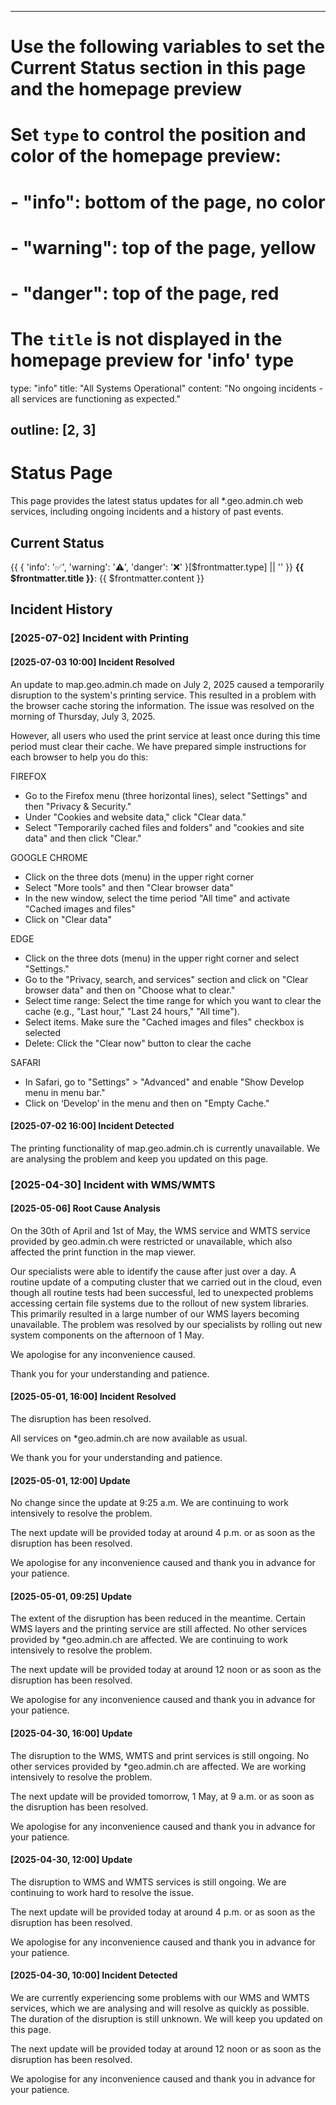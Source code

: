   ---
# Use the following variables to set the Current Status section in this page and the homepage preview
# Set `type` to control the position and color of the homepage preview:
#   - "info": bottom of the page, no color
#   - "warning": top of the page, yellow
#   - "danger": top of the page, red
# The `title` is not displayed in the homepage preview for 'info' type
type: "info"
title: "All Systems Operational"
content: "No ongoing incidents - all services are functioning as expected."

outline: [2, 3]
---

# Status Page

This page provides the latest status updates for all *.geo.admin.ch web services, including ongoing incidents and a history of past events.

## Current Status

{{
  {
    'info': '✅',
    'warning': '⚠️',
    'danger': '❌'
  }[$frontmatter.type] || ''
}} **{{ $frontmatter.title }}**: {{ $frontmatter.content }}

## Incident History

### [2025-07-02] Incident with Printing

#### [2025-07-03 10:00] Incident Resolved

An update to map.geo.admin.ch made on July 2, 2025 caused a temporarily disruption to the system's printing service.
This resulted in a problem with the browser cache storing the information.
The issue was resolved on the morning of Thursday, July 3, 2025.

However, all users who used the print service at least once during this time period must clear their cache.
We have prepared simple instructions for each browser to help you do this:

FIREFOX

- Go to the Firefox menu (three horizontal lines), select "Settings" and then "Privacy & Security."
- Under "Cookies and website data," click "Clear data."
- Select "Temporarily cached files and folders" and "cookies and site data" and then click "Clear."

GOOGLE CHROME

- Click on the three dots (menu) in the upper right corner
- Select "More tools" and then "Clear browser data"
- In the new window, select the time period "All time" and activate "Cached images and files"
- Click on "Clear data"

EDGE

- Click on the three dots (menu) in the upper right corner and select "Settings."
- Go to the "Privacy, search, and services" section and click on "Clear browser data" and then
  on "Choose what to clear."
- Select time range: Select the time range for which you want to clear the cache (e.g., "Last hour," "Last 24 hours," "All time").
- Select items. Make sure the "Cached images and files" checkbox is selected
- Delete: Click the "Clear now" button to clear the cache

SAFARI

- In Safari, go to "Settings" > "Advanced" and enable "Show Develop menu in menu bar."
- Click on ‘Develop’ in the menu and then on "Empty Cache."

#### [2025-07-02 16:00] Incident Detected

The printing functionality of map.geo.admin.ch is currently unavailable.
We are analysing the problem and keep you updated on this page.

### [2025-04-30] Incident with WMS/WMTS

#### [2025-05-06] Root Cause Analysis

On the 30th of April and 1st of May, the WMS service and WMTS service provided by geo.admin.ch were restricted or unavailable, which also affected the print function in the map viewer.

Our specialists were able to identify the cause after just over a day.
A routine update of a computing cluster that we carried out in the cloud, even though all routine tests had been successful, led to unexpected problems accessing certain file systems due to the rollout of new system libraries.
This primarily resulted in a large number of our WMS layers becoming unavailable.
The problem was resolved by our specialists by rolling out new system components on the afternoon of 1 May.

We apologise for any inconvenience caused.

Thank you for your understanding and patience.

#### [2025-05-01, 16:00] Incident Resolved

The disruption has been resolved.

All services on \*geo.admin.ch are now available as usual.

We thank you for your understanding and patience.

#### [2025-05-01, 12:00] Update

No change since the update at 9:25 a.m.
We are continuing to work intensively to resolve the problem.

The next update will be provided today at around 4 p.m. or as soon as the disruption has been resolved.

We apologise for any inconvenience caused and thank you in advance for your patience.

#### [2025-05-01, 09:25] Update

The extent of the disruption has been reduced in the meantime.
Certain WMS layers and the printing service are still affected.
No other services provided by \*geo.admin.ch are affected. We are continuing to work intensively to resolve the problem.

The next update will be provided today at around 12 noon or as soon as the disruption has been resolved.

We apologise for any inconvenience caused and thank you in advance for your patience.

#### [2025-04-30, 16:00] Update

The disruption to the WMS, WMTS and print services is still ongoing.
No other services provided by \*geo.admin.ch are affected.
We are working intensively to resolve the problem.

The next update will be provided tomorrow, 1 May, at 9 a.m. or as soon as the disruption has been resolved.

We apologise for any inconvenience caused and thank you in advance for your patience.

#### [2025-04-30, 12:00] Update

The disruption to WMS and WMTS services is still ongoing.
We are continuing to work hard to resolve the issue.

The next update will be provided today at around 4 p.m. or as soon as the disruption has been resolved.

We apologise for any inconvenience caused and thank you in advance for your patience.

#### [2025-04-30, 10:00] Incident Detected

We are currently experiencing some problems with our WMS and WMTS services, which we are analysing and will resolve as quickly as possible.
The duration of the disruption is still unknown.
We will keep you updated on this page.

The next update will be provided today at around 12 noon or as soon as the disruption has been resolved.

We apologise for any inconvenience caused and thank you in advance for your patience.
